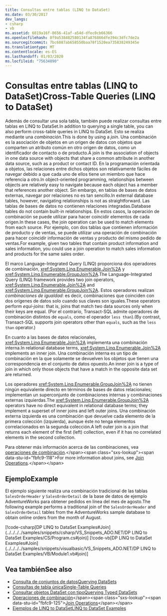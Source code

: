 ```yaml
---
title: Consultas entre tablas (LINQ to DataSet)
ms.date: 03/30/2017
dev_langs:
- csharp
- vb
ms.assetid: 6819a16f-8656-41af-a54d-dfec0cb66366
ms.openlocfilehash: 8f9a538482580134fa876866dfe394c3dfc7de2a
ms.sourcegitcommit: 7bc6887ab658550baa78f1520ea735838249345e
ms.translationtype: MT
ms.contentlocale: es-ES
ms.lasthandoff: 01/03/2020
ms.locfileid: "75634890"
---
```

# <a name="cross-table-queries-linq-to-dataset"></a><span data-ttu-id="fbfc9-102">Consultas entre tablas (LINQ to DataSet)</span><span class="sxs-lookup"><span data-stu-id="fbfc9-102">Cross-Table Queries (LINQ to DataSet)</span></span>
<span data-ttu-id="fbfc9-103">Además de consultar una sola tabla, también puede realizar consultas entre tablas en LINQ to DataSet.</span><span class="sxs-lookup"><span data-stu-id="fbfc9-103">In addition to querying a single table, you can also perform cross-table queries in LINQ to DataSet.</span></span> <span data-ttu-id="fbfc9-104">Esto se realiza mediante una *combinación*.</span><span class="sxs-lookup"><span data-stu-id="fbfc9-104">This is done by using a *join*.</span></span> <span data-ttu-id="fbfc9-105">Una combinación es la asociación de objetos en un origen de datos con objetos que comparten un atributo común en otro origen de datos, como un identificador de contacto o de producto.</span><span class="sxs-lookup"><span data-stu-id="fbfc9-105">A join is the association of objects in one data source with objects that share a common attribute in another data source, such as a product or contact ID.</span></span> <span data-ttu-id="fbfc9-106">En la programación orientada a objetos, las relaciones entre dichos objetos son relativamente fáciles de navegar debido a que cada uno de ellos tiene un miembro que hace referencia a otro.</span><span class="sxs-lookup"><span data-stu-id="fbfc9-106">In object-oriented programming, relationships between objects are relatively easy to navigate because each object has a member that references another object.</span></span> <span data-ttu-id="fbfc9-107">Sin embargo, en tablas de bases de datos externas, navegar por relaciones no es tan sencillo.</span><span class="sxs-lookup"><span data-stu-id="fbfc9-107">In external database tables, however, navigating relationships is not as straightforward.</span></span> <span data-ttu-id="fbfc9-108">Las tablas de bases de datos no contienen relaciones integradas.</span><span class="sxs-lookup"><span data-stu-id="fbfc9-108">Database tables do not contain built-in relationships.</span></span> <span data-ttu-id="fbfc9-109">En estos casos, la operación de combinación se puede utilizar para hacer coincidir elementos de cada origen.</span><span class="sxs-lookup"><span data-stu-id="fbfc9-109">In these cases, the join operation can be used to match elements from each source.</span></span> <span data-ttu-id="fbfc9-110">Por ejemplo, con dos tablas que contienen información de producto y de ventas, se puede utilizar una operación de combinación para hacer coincidir información de ventas y producto del mismo pedido de ventas.</span><span class="sxs-lookup"><span data-stu-id="fbfc9-110">For example, given two tables that contain product information and sales information, you could use a join operation to match sales information and products for the same sales order.</span></span>  
  
 <span data-ttu-id="fbfc9-111">El marco Language-Integrated Query (LINQ) proporciona dos operadores de combinación, <xref:System.Linq.Enumerable.Join%2A> y <xref:System.Linq.Enumerable.GroupJoin%2A>.</span><span class="sxs-lookup"><span data-stu-id="fbfc9-111">The Language-Integrated Query (LINQ) framework provides two join operators, <xref:System.Linq.Enumerable.Join%2A> and <xref:System.Linq.Enumerable.GroupJoin%2A>.</span></span> <span data-ttu-id="fbfc9-112">Estos operadores realizan *combinaciones de igualdad*: es decir, combinaciones que coinciden con dos orígenes de datos solo cuando sus claves son iguales.</span><span class="sxs-lookup"><span data-stu-id="fbfc9-112">These operators perform *equi-joins*: that is, joins that match two data sources only when their keys are equal.</span></span> <span data-ttu-id="fbfc9-113">(Por el contrario, Transact-SQL admite operadores de combinación distintos de `equals`, como el operador `less than`).</span><span class="sxs-lookup"><span data-stu-id="fbfc9-113">(By contrast, Transact-SQL supports join operators other than `equals`, such as the `less than` operator.)</span></span>  
  
 <span data-ttu-id="fbfc9-114">En cuanto a las bases de datos relacionales, <xref:System.Linq.Enumerable.Join%2A> implementa una combinación interna.</span><span class="sxs-lookup"><span data-stu-id="fbfc9-114">In relational database terms, <xref:System.Linq.Enumerable.Join%2A> implements an inner join.</span></span> <span data-ttu-id="fbfc9-115">Una combinación interna es un tipo de combinación en la que solamente se devuelven los objetos que tienen una correspondencia en el conjunto de datos opuesto.</span><span class="sxs-lookup"><span data-stu-id="fbfc9-115">An inner join is a type of join in which only those objects that have a match in the opposite data set are returned.</span></span>  
  
 <span data-ttu-id="fbfc9-116">Los operadores <xref:System.Linq.Enumerable.GroupJoin%2A> no tienen ningún equivalente directo en términos de bases de datos relacionales; implementan un superconjunto de combinaciones internas y combinaciones externas izquierdas.</span><span class="sxs-lookup"><span data-stu-id="fbfc9-116">The <xref:System.Linq.Enumerable.GroupJoin%2A> operators have no direct equivalent in relational database terms; they implement a superset of inner joins and left outer joins.</span></span> <span data-ttu-id="fbfc9-117">Una combinación externa izquierda es una combinación que devuelve cada elemento de la primera colección (izquierda), aunque éste no tenga elementos correlacionados en la segunda colección.</span><span class="sxs-lookup"><span data-stu-id="fbfc9-117">A left outer join is a join that returns each element of the first (left) collection, even if it has no correlated elements in the second collection.</span></span>  
  
 <span data-ttu-id="fbfc9-118">Para obtener más información acerca de las combinaciones, vea [operaciones de combinación](https://docs.microsoft.com/previous-versions/visualstudio/visual-studio-2013/bb397908(v=vs.120)).</span><span class="sxs-lookup"><span data-stu-id="fbfc9-118">For more information about joins, see [Join Operations](https://docs.microsoft.com/previous-versions/visualstudio/visual-studio-2013/bb397908(v=vs.120)).</span></span>  
  
## <a name="example"></a><span data-ttu-id="fbfc9-119">Ejemplo</span><span class="sxs-lookup"><span data-stu-id="fbfc9-119">Example</span></span>  
 <span data-ttu-id="fbfc9-120">El ejemplo siguiente realiza una combinación tradicional de las tablas `SalesOrderHeader` y `SalesOrderDetail` de la base de datos de ejemplo AdventureWorks para obtener pedidos en línea del mes de agosto.</span><span class="sxs-lookup"><span data-stu-id="fbfc9-120">The following example performs a traditional join of the `SalesOrderHeader` and `SalesOrderDetail` tables from the AdventureWorks sample database to obtain online orders from the month of August.</span></span>  
  
 [!code-csharp[DP LINQ to DataSet Examples#Join](../../../../samples/snippets/csharp/VS_Snippets_ADO.NET/DP LINQ to DataSet Examples/CS/Program.cs#join)]
 [!code-vb[DP LINQ to DataSet Examples#Join](../../../../samples/snippets/visualbasic/VS_Snippets_ADO.NET/DP LINQ to DataSet Examples/VB/Module1.vb#join)]  
  
## <a name="see-also"></a><span data-ttu-id="fbfc9-121">Vea también</span><span class="sxs-lookup"><span data-stu-id="fbfc9-121">See also</span></span>

- [<span data-ttu-id="fbfc9-122">Consulta de conjuntos de datos</span><span class="sxs-lookup"><span data-stu-id="fbfc9-122">Querying DataSets</span></span>](querying-datasets-linq-to-dataset.md)
- [<span data-ttu-id="fbfc9-123">Consultas de tabla única</span><span class="sxs-lookup"><span data-stu-id="fbfc9-123">Single-Table Queries</span></span>](single-table-queries-linq-to-dataset.md)
- [<span data-ttu-id="fbfc9-124">Consultar objetos DataSet con tipo</span><span class="sxs-lookup"><span data-stu-id="fbfc9-124">Querying Typed DataSets</span></span>](querying-typed-datasets.md)
- <span data-ttu-id="fbfc9-125">[Operaciones de combinación](https://docs.microsoft.com/previous-versions/visualstudio/visual-studio-2013/bb397908(v=vs.120))</span><span class="sxs-lookup"><span data-stu-id="fbfc9-125">[Join Operations](https://docs.microsoft.com/previous-versions/visualstudio/visual-studio-2013/bb397908(v=vs.120))</span></span>
- [<span data-ttu-id="fbfc9-126">Ejemplos de LINQ to DataSet</span><span class="sxs-lookup"><span data-stu-id="fbfc9-126">LINQ to DataSet Examples</span></span>](linq-to-dataset-examples.md)
